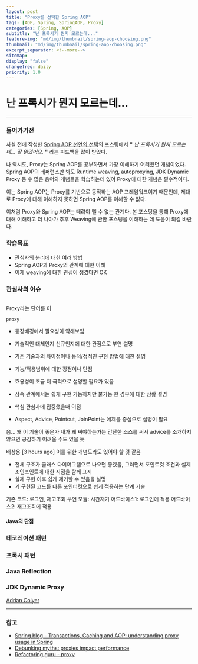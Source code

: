 ```yaml
---
layout: post
title: "Proxy를 선택한 Spring AOP"
tags: [AOP, Spring, SpringAOP, Proxy]
categories: [Spring, AOP]
subtitle: "난 프록시가 뭔지 모르는데..."
feature-img: "md/img/thumbnail/spring-aop-choosing.png"
thumbnail: "md/img/thumbnail/spring-aop-choosing.png"
excerpt_separator: <!--more-->
sitemap:
display: "false"
changefreq: daily
priority: 1.0
---
```


<!--more-->

# 난 프록시가 뭔지 모르는데...

---

### 들어가기전

사실 전에 작성한 [Spring AOP 선언의 선택](https://gmun.github.io/spring/aop/2019/03/01/spring-aop-choosing.html)의 포스팅에서  **"** *난 프록시가 뭔지 모르는데... 잘 읽었어요.* **"** 라는 피드백을 많이 받았다.

나 역시도, Proxy는 Spring AOP를 공부하면서 가장 이해하기 어려웠던 개념이었다. Spring AOP의 레퍼런스만 봐도 Runtime weaving, autoproxying, JDK Dynamic Proxy 등 수 많은 용어와 개념들을 학습하는데 있어 Proxy에 대한 개념은 필수적이다.

이는 Spring AOP는 Proxy를 기반으로 동작하는 AOP 프레임워크이기 때문인데, 제대로 Proxy에 대해 이해하지 못하면 Spring AOP를 이해할 수 없다.

이처럼 Proxy와 Spring AOP는 떼려야 뗄 수 없는 관계다. 본 포스팅을 통해 Proxy에 대해 이해하고 더 나아가 추후 Weaving에 관한 포스팅을 이해하는 데 도움이 되길 바란다.

### 학습목표

- 관심사의 분리에 대한 여러 방법
- Spring AOP과 Proxy의 관계에 대한 이해
- 이제 weaving에 대한 관심이 생겼다면 OK

### 관심사의 이슈

``` java

```
Proxy라는 단어를 이


```
proxy
```

- 등장배경에서 필요성이 약해보임
- 기술적인 대체인지 신규인지에 대한 관점으로 부연 설명

- 기존 기술과의 차이점이나 동적/정적인 구현 방법에 대한 설명

- 기능/적용범위에 대한 장점이나 단점

- 효용성이 조금 더 극적으로 설명할 필요가 있음

- 상속 관계에서는 쉽게 구현 가능하지만 불가능 한 경우에 대한 상황 설명
- 핵심 관심사에 집중했을때 이점
- Aspect, Advice, Pointcut, JoinPoint는 예제를 중심으로 설명이 필요


음... 왜 이 기술이 좋은가 내가 왜 써야하는가는 간단한 소스를 써서 advice를 소개하지 않으면 공감하기 어려울 수도 있을 듯

배상용   [3 hours ago]
이를 위한 개념도라도 있어야 할 것 같음

- 전체 구조가 클래스 다이어그램으로 나오면 좋겠음, 그러면서 포인트컷 조건과 실제 조인포인트에 대한 지점을 함께 표시
- 실제 구현 이후 쉽게 제거할 수 있음을 설명
- 기 구현된 코드를 다른 포인터컷으로 쉽게 적용하는 단계 기술

기존 코드: 로그인, 재고조회
부연 모듈: 시간재기
어드바이스1: 로그인에 적용
어드바이스2: 재고조회에 적용


#### Java의 단점


### 데코레이션 패턴

### 프록시 패턴

### Java Reflection

### JDK Dynamic Proxy

[Adrian Colyer](https://nofluffjuststuff.com/conference/speaker/adrian_colyeramming)


---


### 참고

- [Spring blog - Transactions, Caching and AOP: understanding proxy usage in Spring](https://spring.io/blog/2012/05/23/transactions-caching-and-aop-understanding-proxy-usage-in-spring)
- [Debunking myths: proxies impact performance](https://spring.io/blog/2007/07/19/debunking-myths-proxies-impact-performance)
- [Refactoring.guru - proxy](https://refactoring.guru/design-patterns/proxy)
